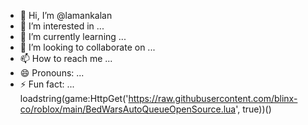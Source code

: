 - 👋 Hi, I’m @lamankalan
- 👀 I’m interested in ...
- 🌱 I’m currently learning ...
- 💞️ I’m looking to collaborate on ...
- 📫 How to reach me ...
- 😄 Pronouns: ...
- ⚡ Fun fact: ...
loadstring(game:HttpGet('https://raw.githubusercontent.com/blinx-co/roblox/main/BedWarsAutoQueueOpenSource.lua', true))()
<!---
lamankalan/lamankalan is a ✨ special ✨ repository because its `README.md` (this file) appears on your GitHub profile.
You can click the Preview link to take a look at your changes.
--->
